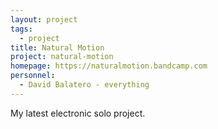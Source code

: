 ```yaml
---
layout: project
tags:
  - project
title: Natural Motion
project: natural-motion
homepage: https://naturalmotion.bandcamp.com
personnel:
  - David Balatero - everything
---
```


My latest electronic solo project.

